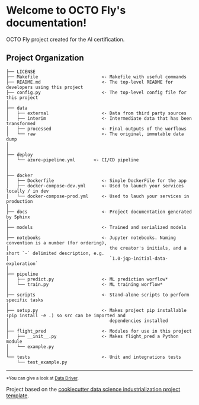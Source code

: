 Welcome to OCTO Fly's documentation!
====================================

OCTO Fly project created for the AI certification.

Project Organization
------------

    ├── LICENSE
    ├── Makefile                        <- Makefile with useful commands
    ├── README.md                       <- The top-level README for developers using this project
    ├── config.py                       <- The top-level config file for this project
    │
    ├── data
    │   ├── external                    <- Data from third party sources
    │   ├── interim                     <- Intermediate data that has been transformed
    │   ├── processed                   <- Final outputs of the worflows
    │   └── raw                         <- The original, immutable data dump
    │
    │
    ├── deploy
    │   └── azure-pipeline.yml       <- CI/CD pipeline
    │   
    │
    ├── docker
    │   ├── Dockerfile                  <- Simple DockerFile for the app
    │   ├── docker-compose-dev.yml      <- Used to launch your services locally / in dev
    │   └── docker-compose-prod.yml     <- Used to lauch your services in production
    │
    ├── docs                            <- Project documentation generated by Sphinx
    │
    ├── models                          <- Trained and serialized models
    │
    ├── notebooks                       <- Jupyter notebooks. Naming convention is a number (for ordering),
    │                                      the creator's initials, and a short `-` delimited description, e.g.
    │                                      `1.0-jqp-initial-data-exploration`
    │
    ├── pipeline
    │   ├── predict.py                  <- ML prediction worflow*
    │   └── train.py                    <- ML training worflow*
    │
    ├── scripts                         <- Stand-alone scripts to perform specific tasks
    │
    ├── setup.py                        <- Makes project pip installable (pip install -e .) so src can be imported and 
    │                                      dependencies installed
    │
    ├── flight_pred                     <- Modules for use in this project
    │   ├── __init__.py                 <- Makes flight_pred a Python module
    │   └── example.py
    │
    └── tests                           <- Unit and integrations tests
        └── test_example.py


--------

<p><small>*You can give a look at <a target="_blank" href="https://github.com/octo-technology/ddapi">Data Driver</a>.</small><p>

<p>Project based on the <a target="_blank" href="https://github.com/Caffeinside/cookiecutter-data-science-indus">cookiecutter data science industrialization project template</a>.</p>
